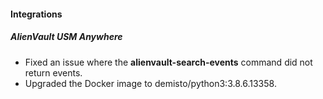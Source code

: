 
#### Integrations
##### AlienVault USM Anywhere
- Fixed an issue where the **alienvault-search-events** command did not return events.
- Upgraded the Docker image to demisto/python3:3.8.6.13358.
